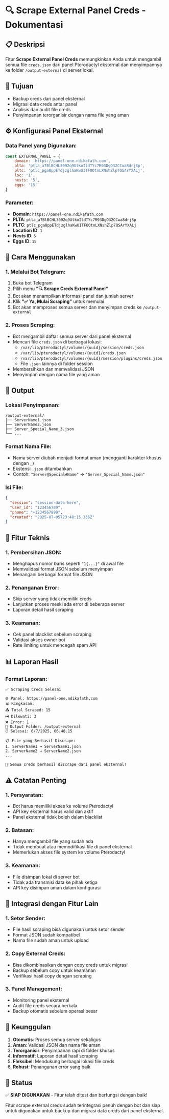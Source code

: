 # 🔍 Scrape External Panel Creds - Dokumentasi

## 📋 Deskripsi
Fitur **Scrape External Panel Creds** memungkinkan Anda untuk mengambil semua file `creds.json` dari panel Pterodactyl eksternal dan menyimpannya ke folder `/output-external` di server lokal.

## 🎯 Tujuan
- Backup creds dari panel eksternal
- Migrasi data creds antar panel
- Analisis dan audit file creds
- Penyimpanan terorganisir dengan nama file yang aman

## ⚙️ Konfigurasi Panel Eksternal

### Data Panel yang Digunakan:
```javascript
const EXTERNAL_PANEL = {
    domain: 'https://panel-one.ndikafath.com',
    plta: 'ptla_a7BlBCHL3092q9UtkoIldTYc7M93DgO32CCwa8drj8p',
    pltc: 'ptlc_pga8ppETdjzglhaKwUITFOOtnLXNshZlp7QSArYXALj',
    loc: '1',
    nests: '5',
    eggs: '15'
}
```

### Parameter:
- **Domain**: `https://panel-one.ndikafath.com`
- **PLTA**: `ptla_a7BlBCHL3092q9UtkoIldTYc7M93DgO32CCwa8drj8p`
- **PLTC**: `ptlc_pga8ppETdjzglhaKwUITFOOtnLXNshZlp7QSArYXALj`
- **Location ID**: `1`
- **Nests ID**: `5`
- **Eggs ID**: `15`

## 🚀 Cara Menggunakan

### 1. Melalui Bot Telegram:
1. Buka bot Telegram
2. Pilih menu **"🔍 Scrape Creds External Panel"**
3. Bot akan menampilkan informasi panel dan jumlah server
4. Klik **"✅ Ya, Mulai Scraping"** untuk memulai
5. Bot akan memproses semua server dan menyimpan creds ke `/output-external`

### 2. Proses Scraping:
- Bot mengambil daftar semua server dari panel eksternal
- Mencari file `creds.json` di berbagai lokasi:
  - `/var/lib/pterodactyl/volumes/{uuid}/session/creds.json`
  - `/var/lib/pterodactyl/volumes/{uuid}/creds.json`
  - `/var/lib/pterodactyl/volumes/{uuid}/session/plugins/creds.json`
  - File `.json` lainnya di folder session
- Membersihkan dan memvalidasi JSON
- Menyimpan dengan nama file yang aman

## 📁 Output

### Lokasi Penyimpanan:
```
/output-external/
├── ServerName1.json
├── ServerName2.json
├── Server_Special_Name_3.json
└── ...
```

### Format Nama File:
- Nama server diubah menjadi format aman (mengganti karakter khusus dengan `_`)
- Ekstensi `.json` ditambahkan
- Contoh: `"Server@Special#Name"` → `"Server_Special_Name.json"`

### Isi File:
```json
{
  "session": "session-data-here",
  "user_id": "123456789",
  "phone": "+1234567890",
  "created": "2025-07-05T23:48:15.336Z"
}
```

## 🔧 Fitur Teknis

### 1. Pembersihan JSON:
- Menghapus nomor baris seperti `"1{...}"` di awal file
- Memvalidasi format JSON sebelum menyimpan
- Menangani berbagai format file JSON

### 2. Penanganan Error:
- Skip server yang tidak memiliki creds
- Lanjutkan proses meski ada error di beberapa server
- Laporan detail hasil scraping

### 3. Keamanan:
- Cek panel blacklist sebelum scraping
- Validasi akses owner bot
- Rate limiting untuk mencegah spam API

## 📊 Laporan Hasil

### Format Laporan:
```
✅ Scraping Creds Selesai

🌐 Panel: https://panel-one.ndikafath.com
📊 Ringkasan:
📤 Total Scraped: 15
⏭️ Dilewati: 3
❌ Error: 1
📁 Output Folder: /output-external
⏰ Selesai: 6/7/2025, 06.48.15

📋 File yang Berhasil Discrape:
1. ServerName1 → ServerName1.json
2. ServerName2 → ServerName2.json
...

🎯 Semua creds berhasil discrape dari panel eksternal!
```

## ⚠️ Catatan Penting

### 1. Persyaratan:
- Bot harus memiliki akses ke volume Pterodactyl
- API key eksternal harus valid dan aktif
- Panel eksternal tidak boleh dalam blacklist

### 2. Batasan:
- Hanya mengambil file yang sudah ada
- Tidak membuat atau memodifikasi file di panel eksternal
- Memerlukan akses file system ke volume Pterodactyl

### 3. Keamanan:
- File disimpan lokal di server bot
- Tidak ada transmisi data ke pihak ketiga
- API key disimpan aman dalam konfigurasi

## 🔄 Integrasi dengan Fitur Lain

### 1. Setor Sender:
- File hasil scraping bisa digunakan untuk setor sender
- Format JSON sudah kompatibel
- Nama file sudah aman untuk upload

### 2. Copy External Creds:
- Bisa dikombinasikan dengan copy creds untuk migrasi
- Backup sebelum copy untuk keamanan
- Verifikasi hasil copy dengan scraping

### 3. Panel Management:
- Monitoring panel eksternal
- Audit file creds secara berkala
- Backup otomatis sebelum operasi besar

## 🎯 Keunggulan

1. **Otomatis**: Proses semua server sekaligus
2. **Aman**: Validasi JSON dan nama file aman
3. **Terorganisir**: Penyimpanan rapi di folder khusus
4. **Informatif**: Laporan detail hasil scraping
5. **Fleksibel**: Mendukung berbagai lokasi file creds
6. **Robust**: Penanganan error yang baik

## 🚀 Status
✅ **SIAP DIGUNAKAN** - Fitur telah ditest dan berfungsi dengan baik!

Fitur scrape external creds sudah terintegrasi penuh dengan bot dan siap untuk digunakan untuk backup dan migrasi data creds dari panel eksternal.
